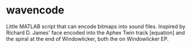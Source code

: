 wavencode
=========

Little MATLAB script that can encode bitmaps into sound files.  Inspired by Richard D. James' face encoded into the Aphex Twin track [equation] and the spiral at the end of Windowlicker, both the on Windowlicker EP.
